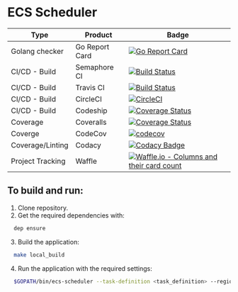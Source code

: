 # ECS Scheduler

| Type | Product | Badge |
| ---- | ------- | ----- |
| Golang checker | Go Report Card | [![Go Report Card](http://goreportcard.com/badge/marjamis/ecs-scheduler)](http://goreportcard.com/report/marjamis/ecs-scheduler) |
| CI/CD - Build | Semaphore CI | [![Build Status](https://semaphoreci.com/api/v1/marjamis/ecs-scheduler/branches/master/badge.svg)](https://semaphoreci.com/marjamis/ecs-scheduler) |
| CI/CD - Build | Travis CI | [![Build Status](https://travis-ci.org/marjamis/ecs-scheduler.svg?branch=master)](https://travis-ci.org/marjamis/ecs-scheduler) |
| CI/CD - Build | CircleCI |  [![CircleCI](https://circleci.com/gh/marjamis/ecs-scheduler/tree/master.svg?style=svg)](https://circleci.com/gh/marjamis/ecs-scheduler/tree/master) |
| CI/CD - Build | Codeship | [![Coverage Status](https://coveralls.io/repos/github/marjamis/ecs-scheduler/badge.svg?branch=master)](https://coveralls.io/github/marjamis/ecs-scheduler?branch=master) |
| Coverage | Coveralls | [![Coverage Status](https://coveralls.io/repos/github/marjamis/ecs-scheduler/badge.svg?branch=master)](https://coveralls.io/github/marjamis/go_ecs-scheduler?branch=master) |
| Coverge | CodeCov | [![codecov](https://codecov.io/gh/marjamis/ecs-scheduler/branch/master/graph/badge.svg)](https://codecov.io/gh/marjamis/ecs-scheduler) |
| Coverage/Linting | Codacy | [![Codacy Badge](https://api.codacy.com/project/badge/Grade/16a51951592a4671aeb01707f74ad59f)](https://www.codacy.com/app/marjamis/ecs-scheduler?utm_source=github.com&amp;utm_medium=referral&amp;utm_content=marjamis/ecs-scheduler&amp;utm_campaign=Badge_Grade) |
| Project Tracking | Waffle | [![Waffle.io - Columns and their card count](https://badge.waffle.io/marjamis/ecs-scheduler.svg?columns=all)](https://waffle.io/marjamis/ecs-scheduler) |

## To build and run:
1. Clone repository.
2. Get the required dependencies with:
```bash
  dep ensure
```
3. Build the application:
```bash
  make local_build
```
4. Run the application with the required settings:
```bash
  $GOPATH/bin/ecs-scheduler --task-definition <task_definition> --region <region> --cluster <cluster_name>
```
